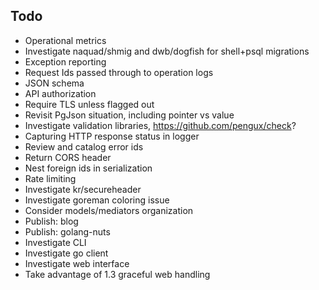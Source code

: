 ## Todo

* Operational metrics
* Investigate naquad/shmig and dwb/dogfish for shell+psql migrations
* Exception reporting
* Request Ids passed through to operation logs
* JSON schema
* API authorization
* Require TLS unless flagged out
* Revisit PgJson situation, including pointer vs value
* Investigate validation libraries, https://github.com/pengux/check?
* Capturing HTTP response status in logger
* Review and catalog error ids
* Return CORS header
* Nest foreign ids in serialization
* Rate limiting
* Investigate kr/secureheader
* Investigate goreman coloring issue
* Consider models/mediators organization
* Publish: blog
* Publish: golang-nuts
* Investigate CLI
* Investigate go client
* Investigate web interface
* Take advantage of 1.3 graceful web handling
